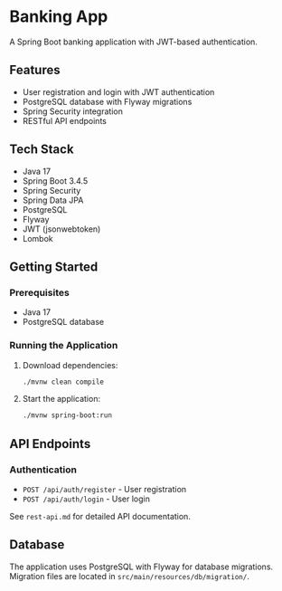 # Banking App

A Spring Boot banking application with JWT-based authentication.

## Features

- User registration and login with JWT authentication
- PostgreSQL database with Flyway migrations
- Spring Security integration
- RESTful API endpoints

## Tech Stack

- Java 17
- Spring Boot 3.4.5
- Spring Security
- Spring Data JPA
- PostgreSQL
- Flyway
- JWT (jsonwebtoken)
- Lombok

## Getting Started

### Prerequisites
- Java 17
- PostgreSQL database

### Running the Application

1. Download dependencies:
   ```bash
   ./mvnw clean compile
   ```

2. Start the application:
   ```bash
   ./mvnw spring-boot:run
   ```

## API Endpoints

### Authentication
- `POST /api/auth/register` - User registration
- `POST /api/auth/login` - User login

See `rest-api.md` for detailed API documentation.

## Database

The application uses PostgreSQL with Flyway for database migrations. Migration files are located in `src/main/resources/db/migration/`.
